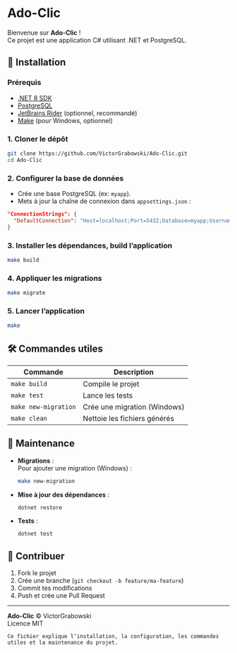 
# Ado-Clic

Bienvenue sur **Ado-Clic** !  
Ce projet est une application C# utilisant .NET et PostgreSQL.

## 🚀 Installation

### Prérequis

- [.NET 8 SDK](https://dotnet.microsoft.com/download)
- [PostgreSQL](https://www.postgresql.org/download/)
- [JetBrains Rider](https://www.jetbrains.com/rider/) (optionnel, recommandé)
- [Make](https://gnuwin32.sourceforge.net/packages/make.htm) (pour Windows, optionnel)

### 1. Cloner le dépôt

```bash
git clone https://github.com/VictorGrabowski/Ado-Clic.git
cd Ado-Clic
```

### 2. Configurer la base de données

- Crée une base PostgreSQL (ex: `myapp`).
- Mets à jour la chaîne de connexion dans `appsettings.json` :

```json
"ConnectionStrings": {
  "DefaultConnection": "Host=localhost;Port=5432;Database=myapp;Username=postgres;Password=postgres"
}
```

### 3. Installer les dépendances, build l’application

```bash
make build
```

### 4. Appliquer les migrations

```bash
make migrate
```

### 5. Lancer l’application

```bash
make
```

## 🛠️ Commandes utiles

| Commande                | Description                        |
|-------------------------|------------------------------------|
| `make build`            | Compile le projet                  |
| `make test`             | Lance les tests                    |
| `make new-migration`    | Crée une migration (Windows)       |
| `make clean`            | Nettoie les fichiers générés       |

## 🔄 Maintenance

- **Migrations** :  
  Pour ajouter une migration (Windows) :
  ```bash
  make new-migration
  ```
- **Mise à jour des dépendances** :
  ```bash
  dotnet restore
  ```

- **Tests** :
  ```bash
  dotnet test
  ```

## 🤝 Contribuer

1. Fork le projet
2. Crée une branche (`git checkout -b feature/ma-feature`)
3. Commit tes modifications
4. Push et crée une Pull Request

---

**Ado-Clic** © VictorGrabowski  
Licence MIT
```
Ce fichier explique l’installation, la configuration, les commandes utiles et la maintenance du projet.